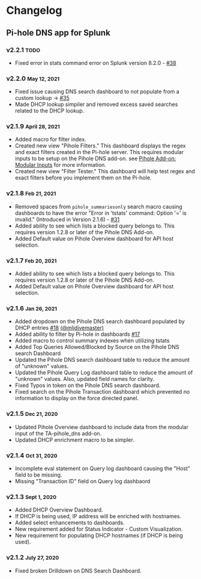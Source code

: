 # Changelog

## Pi-hole DNS app for Splunk

### v2.2.1 <small>TODO</small>

* Fixed error in stats command error on Splunk version 8.2.0 - [#38](https://github.com/ZachChristensen28/pihole_dns_app/issues/38)

### v2.2.0 <small>May 12, 2021</small>

* Fixed issue causing DNS search dashboard to not populate from a custom lookup -> [#35](https://github.com/ZachChristensen28/pihole_dns_app/issues/35)
* Made DHCP lookup simpiler and removed excess saved searches related to the DHCP lookup.

### v2.1.9 <small>April 28, 2021</small>

* Added macro for filter index.
* Created new view "Pihole Filters." This dashboard displays the regex and exact filters created in the Pi-hole server. This requires modular inputs to be setup on the Pihole DNS add-on. see [Pihole Add-on: Modular Inputs](https://splunk-pihole-ta-documentation.rtfd.io/en/latest/getting-started/configure-inputs/configure-modinput/) for more information.
* Created new view "Filter Tester." This dashboard will help test regex and exact filters before you implement them on the Pi-hole.

### v2.1.8 <small>Feb 21, 2021</small>

* Removed spaces from `pihole_summariesonly` search macro causing dashboards to have the error "Error in 'tstats' command: Option '=' is invalid." (Introduced in Version 2.1.6) - [#31](https://github.com/ZachChristensen28/pihole_dns_app/issues/31)
* Added ability to see which lists a blocked query belongs to. This requires version 1.2.8 or later of the Pihole DNS Add-on.
* Added Default value on Pihole Overview dashboard for API host selection.

### v2.1.7 <small>Feb 20, 2021</small>

* Added ability to see which lists a blocked query belongs to. This requires version 1.2.8 or later of the Pihole DNS Add-on.
* Added Default value on Pihole Overview dashboard for API host selection.


### v2.1.6 <small>Jan 26, 2021</small>

* Added dropdown on the Pihole DNS search dashboard populated by DHCP entries [#18](https://github.com/ZachChristensen28/pihole_dns_app/issues/18) [(@mljdivemaster)](https://github.com/mljdivemaster)
* Added ability to filter by Pi-hole in dashboards [#17](https://github.com/ZachChristensen28/pihole_dns_app/issues/17)
* Added macro to control summary indexes when utilizing tstats
* Added Top Queries Allowed/Blocked by Source on the Pihole DNS search Dashboard
* Updated the Pihole DNS search dashboard table to reduce the amount of "unknown" values.
* Updated the Pihole Query Log dashboard table to reduce the amount of "unknown" values. Also, updated field names for clarity.
* Fixed Typos in token on the Pihole DNS search dashboard.
* Fixed search on the Pihole Transaction dashboard which prevented no information to display on the force directed panel.



### v2.1.5 <small>Dec 21, 2020</small>

* Updated Pihole Overview dashboard to include data from the modular input of the TA-pihole_dns add-on.
* Updated DHCP enrichment macro to be simpler.


### v2.1.4 <small>Oct 31, 2020</small>

* Incomplete eval statement on Query log dashboard causing the "Host" field to be missing.
* Missing "Transaction ID" field on Query log dashbaord

### v2.1.3 <small>Sept 1, 2020</small>

* Added DHCP Overview Dashboard.
* If DHCP is being used, IP address will be enriched with hostnames.
* Added select enhancements to dashboards.
* New requirement added for Status Indicator - Custom Visualization.
* New requirement for populating DHCP hostnames (if DHCP is being used).

### v2.1.2 <small>July 27, 2020</small>

* Fixed broken Drilldown on DNS Search Dashboard.
